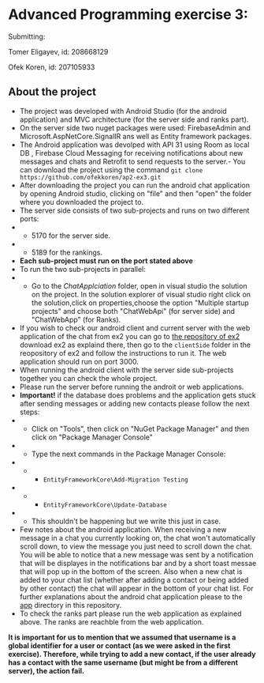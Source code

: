 # Advanced Programming exercise 3:
Submitting:

Tomer Eligayev, id: 208668129

Ofek Koren, id: 207105933

## **About the project**	
- The project was developed with Android Studio (for the android application) and MVC architecture (for the server side and ranks part).
- On the server side two nuget packages were used: FirebaseAdmin and Microsoft.AspNetCore.SignalIR ans well as Entity framework packages.
- The Android application was devolped with API 31 using Room as local DB , Firebase Cloud Messaging for receiving notifications about new messages and chats and Retrofit to send requests to the server.- You can download the project using the command `git clone https://github.com/ofekkoren/ap2-ex3.git`
- After downloading the project you can run the android chat application by opening Android studio, clicking on "file" and then "open" the folder where you downloaded the project to.
- The server side consists of two sub-projects and runs on two different ports:
-  - 5170 for the server side.
-  - 5189 for the rankings.
- **Each sub-project must run on the port stated above**
-  To run the two sub-projects in parallel:
-   - Go to the *ChatApplciation* folder, open in visual studio the solution on the project. In the solution explorer of visual studio right click on the solution,click on properties,choose the option "Multiple startup projects" and choose both "ChatWebApi" (for server side) and "ChatWebApp" (for Ranks).
- If you wish to check our android client and current server with the web application of the chat from ex2 you can go to [the repository of ex2](https://github.com/TOMER-77/AP2-EX2) download ex2 as explaind there, then go to the `clientSide` folder in the reopository of ex2 and follow the instructions to run it. The web application should run on port 3000.
- When running the android client with the server side sub-projects together you can check the whole project. 
- Please run the server before running the androit or web applications.
- **Important!** if the database does problems and the application gets stuck after sending messages or adding new contacts please follow the next steps:
- - Click on "Tools", then click on "NuGet Package Manager" and then click on "Package Manager Console"
- - Type the next commands in the Package Manager Console:
- - - `EntityFrameworkCore\Add-Migration Testing` 
- - - `EntityFrameworkCore\Update-Database`
- - This shouldn't be happening but we write this just in case.
- Few notes about the android application. When receiving a new message in a chat you currently looking on, the chat won't automatically scroll down, to view the message you just need to scroll down the chat. You will be able to notice that a new message was sent by a notification that will be displayes in the notifications bar and by a short toast messae that will pop up in the bottom of the screen. Also when a new chat is added to your chat list (whether after adding a contact or being added by other contact) the chat will appear in the bottom of your chat list. For further explanations about the android chat application please to the [app](https://github.com/ofekkoren/ap2-ex3/tree/main/app) directory in this repository.
- To check the ranks part please run the web application as explained above. The ranks are reachble from the web application.

**It is important for us to mention that we assumed that username is a global identifier for a user or contact (as we were asked in the first exercise). Therefore, while trying to add a new contact, if the user already has a contact with the same username (but might be from a different server), the action fail.**